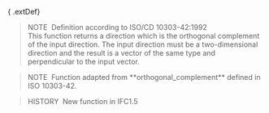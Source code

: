 { .extDef}
> NOTE&nbsp; Definition according to ISO/CD 10303-42:1992  
> This function returns a direction which is the orthogonal complement of the input direction. The input direction must be a two-dimensional direction and the result is a vector of the same type and perpendicular to the input vector.

> NOTE&nbsp; Function adapted from \*\*orthogonal_complement\*\* defined in ISO 10303-42.

> HISTORY&nbsp; New function in IFC1.5
